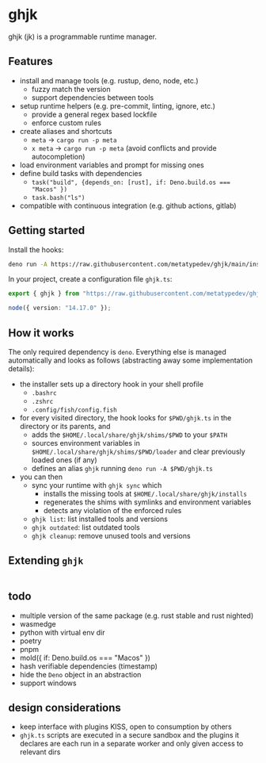 # ghjk

ghjk (jk) is a programmable runtime manager.

## Features

- install and manage tools (e.g. rustup, deno, node, etc.)
  - fuzzy match the version
  - support dependencies between tools
- setup runtime helpers (e.g. pre-commit, linting, ignore, etc.)
  - provide a general regex based lockfile
  - enforce custom rules
- create aliases and shortcuts
  - `meta` -> `cargo run -p meta`
  - `x meta` -> `cargo run -p meta` (avoid conflicts and provide autocompletion)
- load environment variables and prompt for missing ones
- define build tasks with dependencies
  - `task("build", {depends_on: [rust], if: Deno.build.os === "Macos" })`
  - `task.bash("ls")`
- compatible with continuous integration (e.g. github actions, gitlab)

## Getting started

Install the hooks:

```bash
deno run -A https://raw.githubusercontent.com/metatypedev/ghjk/main/install.ts
```

In your project, create a configuration file `ghjk.ts`:

```ts
export { ghjk } from "https://raw.githubusercontent.com/metatypedev/ghjk/main/mod.ts";

node({ version: "14.17.0" });
```

## How it works

The only required dependency is `deno`. Everything else is managed automatically
and looks as follows (abstracting away some implementation details):

- the installer sets up a directory hook in your shell profile
  - `.bashrc`
  - `.zshrc`
  - `.config/fish/config.fish`
- for every visited directory, the hook looks for `$PWD/ghjk.ts` in the
  directory or its parents, and
  - adds the `$HOME/.local/share/ghjk/shims/$PWD` to your `$PATH`
  - sources environment variables in `$HOME/.local/share/ghjk/shims/$PWD/loader`
    and clear previously loaded ones (if any)
  - defines an alias `ghjk` running `deno run -A $PWD/ghjk.ts`
- you can then
  - sync your runtime with `ghjk sync` which
    - installs the missing tools at `$HOME/.local/share/ghjk/installs`
    - regenerates the shims with symlinks and environment variables
    - detects any violation of the enforced rules
  - `ghjk list`: list installed tools and versions
  - `ghjk outdated`: list outdated tools
  - `ghjk cleanup`: remove unused tools and versions

## Extending `ghjk`

```ts
```

## todo

- multiple version of the same package (e.g. rust stable and rust nighted)
- wasmedge
- python with virtual env dir
- poetry
- pnpm
- mold({ if: Deno.build.os === "Macos" })
- hash verifiable dependencies (timestamp)
- hide the `Deno` object in an abstraction
- support windows

## design considerations

- keep interface with plugins KISS, open to consumption by others
- `ghjk.ts` scripts are executed in a secure sandbox and the plugins it declares
   are each run in a separate worker and only given access to relevant dirs
